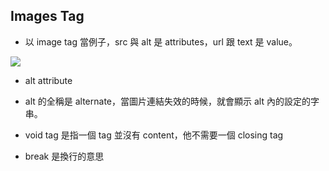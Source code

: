 ## Images Tag
* 以 image tag 當例子，src 與 alt 是 attributes，url 跟 text 是 value。

![](https://lh4.googleusercontent.com/IWGJRWiA7gotFzri7C9Y40luRr_0GYQUXquMtnBha2UyTMTGcEzFhHG-Pf6ZENIIYTvafoQRn5YkarZ59EOXJ9S9fdiGKc_i3irvdEyFgeuRZLaXQ0zhpwSuyjINn_rvZWwuzin8)


* alt attribute
 * alt 的全稱是 alternate，當圖片連結失效的時候，就會顯示 alt 內的設定的字串。

* void tag 是指一個 tag 並沒有 content，他不需要一個 closing tag
* break 是換行的意思

